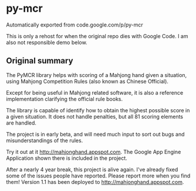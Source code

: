 # py-mcr
Automatically exported from code.google.com/p/py-mcr

This is only a rehost for when the original repo dies with Google Code. I am also not responsible demo below.

Original summary
----------------

The PyMCR library helps with scoring of a Mahjong hand given a situation, using Mahjong Competition Rules (also known as Chinese Official).

Except for being useful in Mahjong related software, it is also a reference implementation clarifying the official rule books.

The library is capable of identify how to obtain the highest possible score in a given situation. It does not handle penalties, but all 81 scoring elements are handled.

The project is in early beta, and will need much input to sort out bugs and misunderstandings of the rules.

Try it out at it http://mahjonghand.appspot.com. The Google App Engine Application shown there is included in the project.

After a nearly 4 year break, this project is alive again. I've already fixed some of the issues people have reported. Please report more when you find them! Version 1.1 has been deployed to http://mahjonghand.appspot.com.
